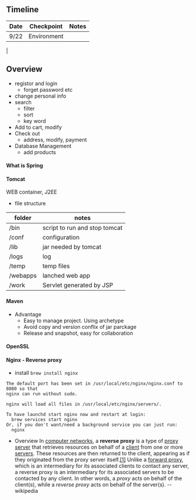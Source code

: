 ## Timeline

| Date | Checkpoint | Notes|
| ---- | ------| --- |
| 9/22| Environment|
|


## Overview
- registor and login 
	- forget password etc
- change personal info
- search
	- filter
	- sort
	- key word
- Add to cart, modify
- Check out
	- address, modify, payment
- Database Management
	- add products

#### What is Spring



#### Tomcat
WEB container, J2EE 
- file structure

|folder|notes|
|-------|-------|
|/bin|script to run and stop tomcat|
|/conf|configuration|
|/lib|jar needed by tomcat|
|/logs|log|
|/temp|temp files|
|/webapps|lanched web app|
|/work|Servlet generated by JSP|


#### Maven
- Advantage
	- Easy to manage project. Using archetype
	- Avoid copy and version conflix of jar parckage
	- Release and snapshot, easy for collaboration


#### OpenSSL

#### Nginx - Reverse proxy
- install
`brew install nginx`
```
The default port has been set in /usr/local/etc/nginx/nginx.conf to 8080 so that
nginx can run without sudo.

nginx will load all files in /usr/local/etc/nginx/servers/.

To have launchd start nginx now and restart at login:
  brew services start nginx
Or, if you don't want/need a background service you can just run:
  nginx
  ```
  
- Overview
In [computer networks](https://en.wikipedia.org/wiki/Computer_network "Computer network"), a **reverse proxy** is a type of [proxy server](https://en.wikipedia.org/wiki/Proxy_server "Proxy server") that retrieves resources on behalf of a [client](https://en.wikipedia.org/wiki/Client_(computing) "Client (computing)") from one or more [servers](https://en.wikipedia.org/wiki/Server_(computing) "Server (computing)"). These resources are then returned to the client, appearing as if they originated from the proxy server itself.[[1]](https://en.wikipedia.org/wiki/Reverse_proxy#cite_note-apache-forward-reverse-1) Unlike a [forward proxy](https://en.wikipedia.org/wiki/Forward_proxy "Forward proxy"), which is an intermediary for its associated clients to contact any server, a reverse proxy is an intermediary for its associated servers to be contacted by any client. In other words, a _proxy_ acts on behalf of the client(s), while a _reverse proxy_ acts on behalf of the server(s).
	-- wikipedia
	


<!--stackedit_data:
eyJoaXN0b3J5IjpbMjM2NzIxNzUzLDE0OTU2OTc5NjYsLTE3Mz
EyNjc1OTMsLTE5MTI5MzIwNzIsODQ1NDU3NDIwXX0=
-->